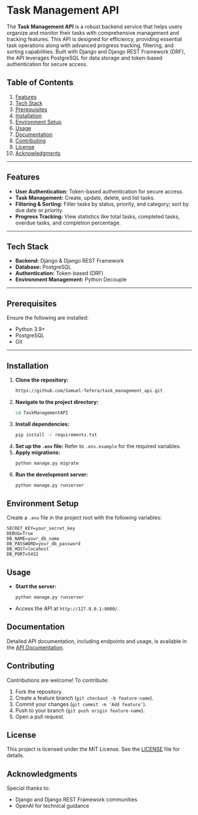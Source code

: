 # Task Management API

The **Task Management API** is a robust backend service that helps users organize and monitor their tasks with comprehensive management and tracking features. This API is designed for efficiency, providing essential task operations along with advanced progress tracking, filtering, and sorting capabilities. Built with Django and Django REST Framework (DRF), the API leverages PostgreSQL for data storage and token-based authentication for secure access.


## Table of Contents

1. [Features](#features)
2. [Tech Stack](#tech-stack)
3. [Prerequisites](#prerequisites)
4. [Installation](#installation)
5. [Environment Setup](#environment-setup)
6. [Usage](#usage)
7. [Documentation](#documentation)
8. [Contributing](#contributing)
9. [License](#license)
10. [Acknowledgments](#acknowledgments)

---

## Features

- **User Authentication:** Token-based authentication for secure access.
- **Task Management:** Create, update, delete, and list tasks.
- **Filtering & Sorting:** Filter tasks by status, priority, and category; sort by due date or priority.
- **Progress Tracking:** View statistics like total tasks, completed tasks, overdue tasks, and completion percentage.

---

## Tech Stack

- **Backend:** Django & Django REST Framework
- **Database:** PostgreSQL
- **Authentication:** Token-based (DRF)
- **Environment Management:** Python Decouple

---

## Prerequisites

Ensure the following are installed:
- Python 3.9+
- PostgreSQL
- Git

---

## Installation

1. **Clone the repository:**
   ```bash
   https://github.com/Samuel-Tefera/task_management_api.git
   ```
2. **Navigate to the project directory:**
   ```bash
   cd TaskManagementAPI
   ```
3. **Install dependencies:**
   ```bash
   pip install -r requirements.txt
   ```
4. **Set up the `.env` file:**
   Refer to `.env.example` for the required variables.
5. **Apply migrations:**
   ```bash
   python manage.py migrate
   ```
6. **Run the development server:**
   ```bash
   python manage.py runserver
   ```

## Environment Setup

Create a `.env` file in the project root with the following variables:

```plaintext
SECRET_KEY=your_secret_key
DEBUG=True
DB_NAME=your_db_name
DB_PASSWORD=your_db_password
DB_HOST=locahost
DB_PORT=5432
```

## Usage

- **Start the server:**
  ```bash
  python manage.py runserver
  ```
- Access the API at `http://127.0.0.1:8000/`.


## Documentation

Detailed API documentation, including endpoints and usage, is available in the [API Documentation](docs/api_endpoints.md).


## Contributing

Contributions are welcome! To contribute:

1. Fork the repository.
2. Create a feature branch (`git checkout -b feature-name`).
3. Commit your changes (`git commit -m 'Add feature'`).
4. Push to your branch (`git push origin feature-name`).
5. Open a pull request.


## License

This project is licensed under the MIT License. See the [LICENSE](LICENSE) file for details.


## Acknowledgments

Special thanks to:
- Django and Django REST Framework communities
- OpenAI for technical guidance
```
